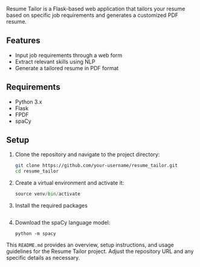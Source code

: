Resume Tailor is a Flask-based web application that tailors your resume based on specific job requirements and generates a customized PDF resume.

## Features

- Input job requirements through a web form
- Extract relevant skills using NLP
- Generate a tailored resume in PDF format

## Requirements

- Python 3.x
- Flask
- FPDF
- spaCy

## Setup

1. Clone the repository and navigate to the project directory:

   ```bash
   git clone https://github.com/your-username/resume_tailor.git
   cd resume_tailor
    ```
2. Create a virtual environment and activate it:
    ``` python -m venv venv
    source venv/bin/activate
    ``` 
3. Install the required packages
    ```pip install -r requirements.txt
    ```
4. Download the spaCy language model:
    ```
    python -m spacy 
    ```


This `README.md` provides an overview, setup instructions, and usage guidelines for the Resume Tailor project. Adjust the repository URL and any specific details as necessary.





